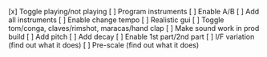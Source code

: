 [x] Toggle playing/not playing
[ ] Program instruments
[ ] Enable A/B
[ ] Add all instruments
[ ] Enable change tempo
[ ] Realistic gui
[ ] Toggle tom/conga, claves/rimshot, maracas/hand clap
[ ] Make sound work in prod build
[ ] Add pitch
[ ] Add decay
[ ] Enable 1st part/2nd part
[ ] I/F variation (find out what it does)
[ ] Pre-scale (find out what it does)